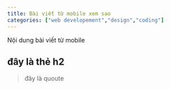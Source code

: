 ```yaml
---
title: Bài viết từ mobile xem sao
categories: ["web developement","design","coding"]
---
```

Nội dung bài viết từ mobile

## đây là thẻ h2

> đây là quoute
